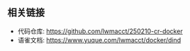 ## 相关链接
- 代码仓库: https://github.com/lwmacct/250210-cr-docker
- 语雀文档: https://www.yuque.com/lwmacct/docker/dind

